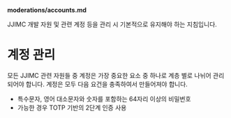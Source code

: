 **moderations/accounts.md**

JJIMC 개발 자원 및 관련 계정 등을 관리 시 기본적으로 유지해야 하는 지침입니다.

# <a id="account-management"></a> 계정 관리

모든 JJIMC 관련 자원들 중 계정은 가장 중요한 요소 중 하나로 계층 별로 나뉘어 관리되어야 합니다.
계정은 모두 다음 요건을 충족하여서 만들어져야 합니다.

- 특수문자, 영어 대소문자와 숫자를 포함하는 64자리 이상의 비밀번호
- 가능한 경우 TOTP 기반의 2단계 인증 사용
